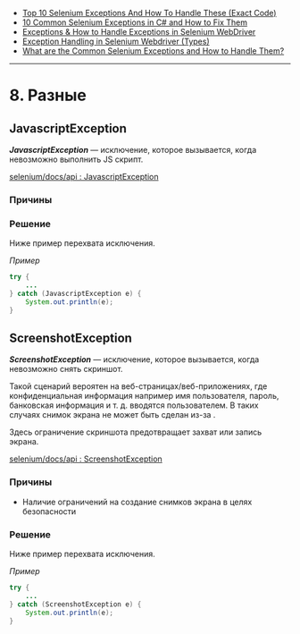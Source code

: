 * [Top 10 Selenium Exceptions And How To Handle These (Exact Code)](https://www.softwaretestinghelp.com/exception-handling-framework-selenium-tutorial-19/#8_orgopenqaseleniumTimeoutException)
* [10 Common Selenium Exceptions in C# and How to Fix Them](https://blog.testproject.io/2020/12/28/10-common-selenium-exceptions-in-c-and-how-to-fix-them/)
* [Exceptions & How to Handle Exceptions in Selenium WebDriver](https://blog.knoldus.com/exceptions-how-to-handle-exceptions-in-selenium-webdriver/#nosuchelementexception)
* [Exception Handling in Selenium Webdriver (Types)](https://www.guru99.com/exception-handling-selenium.html)
* [What are the Common Selenium Exceptions and How to Handle Them?](https://www.thepsi.com/what-are-the-common-selenium-exceptions-and-how-to-handle-them/)

***

# 8. Разные

## JavascriptException

***JavascriptException*** — исключение, которое вызывается, когда невозможно выполнить JS скрипт.

[selenium/docs/api : JavascriptException](https://www.selenium.dev/selenium/docs/api/java/org/openqa/selenium/JavascriptException.html)

### Причины



### Решение

Ниже пример перехвата исключения.

*Пример*

```java
try {
    ...
} catch (JavascriptException e) {
    System.out.println(e);
}
```

## ScreenshotException

***ScreenshotException*** — исключение, которое вызывается, когда невозможно снять скриншот.

Такой сценарий вероятен на веб-страницах/веб-приложениях, где конфиденциальная информация
например имя пользователя, пароль, банковская информация и т. д. вводятся пользователем.
В таких случаях снимок экрана не может быть сделан из-за .

Здесь ограничение скриншота предотвращает захват или запись экрана.

[selenium/docs/api : ScreenshotException](https://www.selenium.dev/selenium/docs/api/java/org/openqa/selenium/remote/ScreenshotException.html)

### Причины

* Наличие ограничений на создание снимков экрана в целях безопасности

### Решение

Ниже пример перехвата исключения.

*Пример*

```java
try {
    ...
} catch (ScreenshotException e) {
    System.out.println(e);
}
```

